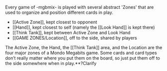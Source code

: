 Every game of -mgbmix- is played with several abstract 'Zones' that are used to organize and position different cards in play.

- [[Active Zone]], kept closest to opponent
- [[Hand]], kept closest to self (namely the [[Look Hand]] is kept there)
- [[Think Tank]], kept between Active Zone and Look Hand
- [[GAME ZONES/Location]], off to the side, shared by players

The Active Zone, the Hand, the [[Think Tank]] area, and the Location are the four major zones of a Mondo Megabits game. Some cards and card types don’t really matter where you put them on the board, so just put them off to the side somewhere when in play.**?Clarify